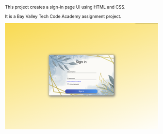 
This project creates a sign-in page UI using HTML and CSS.

It is a Bay Valley Tech Code Academy assignment project.

![Login UI Screen Shot](project-demo.png)

